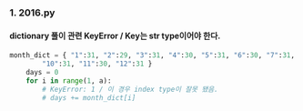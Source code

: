 ### 1. 2016.py

#### dictionary 풀이 관련 KeyError / Key는 str type이어야 한다.

``` py
month_dict = { "1":31, "2":29, "3":31, "4":30, "5":31, "6":30, "7":31, "8":31, "9":30,
        "10":31, "11":30, "12":31 }
    days = 0
    for i in range(1, a):
        # KeyError: 1 / 이 경우 index type이 잘못 됐음.
        # days += month_dict[i]
```
